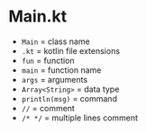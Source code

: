 # Main.kt
- `Main` = class name
- `.kt` = kotlin file extensions
- `fun` = function
- `main` = function name
- `args` = arguments
- `Array<String>` = data type
- `println(msg)` = command
- `//` = comment
- `/* */` = multiple lines comment